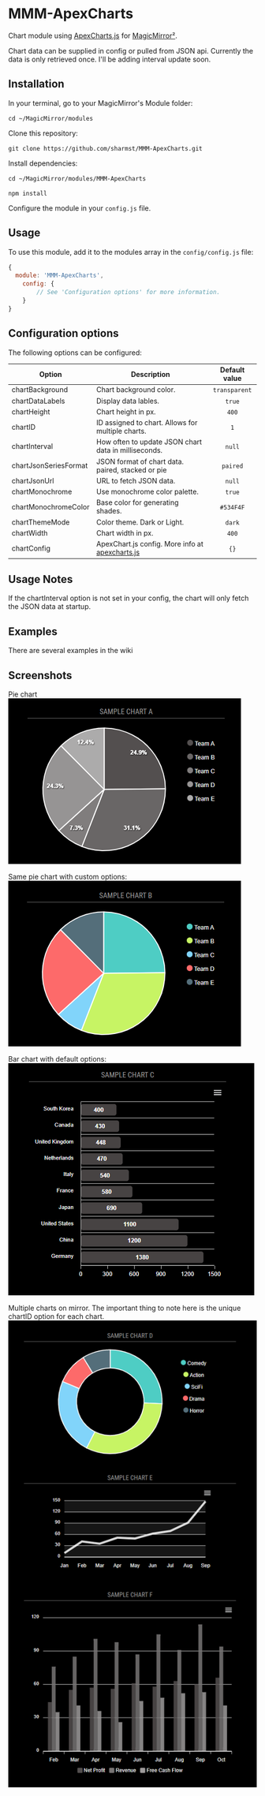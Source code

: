 
# MMM-ApexCharts
Chart module using [ApexCharts.js](https://apexcharts.com/) for [MagicMirror²](https://github.com/MichMich/MagicMirror).

Chart data can be supplied in config or pulled from JSON api.  Currently the data is only retrieved once.  I'll be adding interval update soon.

##

## Installation

In your terminal, go to your MagicMirror's Module folder:
````
cd ~/MagicMirror/modules
````

Clone this repository:
````
git clone https://github.com/sharmst/MMM-ApexCharts.git
````

Install dependencies:
````
cd ~/MagicMirror/modules/MMM-ApexCharts
````

````
npm install
````

Configure the module in your `config.js` file.

## Usage

To use this module, add it to the modules array in the `config/config.js` file:
````javascript
{
  module: 'MMM-ApexCharts',
	config: {
	    // See 'Configuration options' for more information.
	}
}
````

## Configuration options

The following options can be configured:

| Option      | Description             | Default value |
| ------------|-------------------------|:-------------:|
| chartBackground       | Chart background color.      | ```transparent```     |
| chartDataLabels       | Display data lables.      | ```true```     |
| chartHeight      | Chart height in px.     | ```400```     |
| chartID      | ID assigned to chart. Allows for multiple charts.     | ```1```     |
| chartInterval      | How often to update JSON chart data in milliseconds.     | ```null```     |
| chartJsonSeriesFormat       | JSON format of chart data. paired, stacked or pie     | ```paired```     |
| chartJsonUrl       | URL to fetch JSON data.      | ```null```     |
| chartMonochrome       | Use monochrome color palette.      | ```true```     |
| chartMonochromeColor       | Base color for generating shades.      | ```#534F4F```     |
| chartThemeMode       | Color theme.  Dark or Light.      | ```dark```     |
| chartWidth       | Chart width in px.      | ```400```     |
| chartConfig | ApexChart.js config. More info at [apexcharts.js](https://apexcharts.com/) | ```{}``` |

## Usage Notes

If the chartInterval option is not set in your config, the chart will only fetch the JSON data at startup.

## Examples

There are several examples in the wiki

## Screenshots

Pie chart
![](.github/sampleA.png)

Same pie chart with custom options:
![](.github/sampleB.png)

Bar chart with default options:
![](.github/sampleC.png)

Multiple charts on mirror.  The important thing to note here is the unique chartID option for each chart.
![](.github/sampleMultiple.png)

